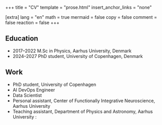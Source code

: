 +++
title = "CV"
template = "prose.html"
insert_anchor_links = "none"

[extra]
lang = "en"
math = true
mermaid = false
copy = false
comment = false
reaction = false
+++

## Education

- 2017–2022 M.Sc in Physics, Aarhus University, Denmark  
- 2024–2027 PhD student, University of Copenhagen, Denmark

## Work

- PhD student, University of Copenhagen  
- AI DevOps Engineer  
- Data Scientist  
- Personal assistant, Center of Functionally Integrative Neuroscience, Aarhus University  
- Teaching assistant, Department of Physics and Astronomy, Aarhus University
:
